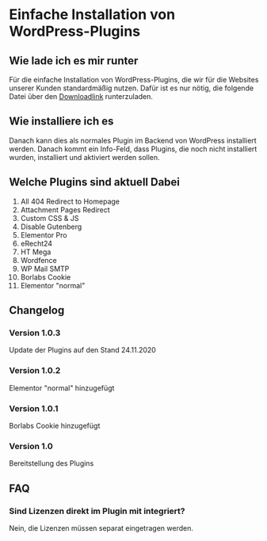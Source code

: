 # Einfache Installation von WordPress-Plugins
## Wie lade ich es mir runter
Für die einfache Installation von WordPress-Plugins, die wir für die Websites unserer Kunden standardmäßig nutzen.
Dafür ist es nur nötig, die folgende Datei über den [Downloadlink](https://github.com/city-map-stade/city-map-plugin/archive/main.zip) runterzuladen. 

## Wie installiere ich es
Danach kann dies als normales Plugin im Backend von WordPress installiert werden. 
Danach kommt ein Info-Feld, dass Plugins, die noch nicht installiert wurden, installiert und aktiviert werden sollen.

## Welche Plugins sind aktuell Dabei
1. All 404 Redirect to Homepage
2. Attachment Pages Redirect
3. Custom CSS & JS
4. Disable Gutenberg
5. Elementor Pro
6. eRecht24
7. HT Mega
8. Wordfence
9. WP Mail SMTP
10. Borlabs Cookie
11. Elementor "normal"

## Changelog

### Version 1.0.3
Update der Plugins auf den Stand 24.11.2020

### Version 1.0.2 
Elementor "normal" hinzugefügt

### Version 1.0.1
Borlabs Cookie hinzugefügt

### Version 1.0
Bereitstellung des Plugins

## FAQ
### Sind Lizenzen direkt im Plugin mit integriert?
Nein, die Lizenzen müssen separat eingetragen werden. 